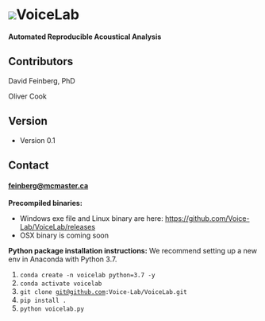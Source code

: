 <img src="Voicelab/favicon.ico">**VoiceLab**
======
**Automated Reproducible Acoustical Analysis**



## Contributors
David Feinberg, PhD  

Oliver Cook

## Version 
* Version 0.1

## Contact
#### feinberg@mcmaster.ca

**Precompiled binaries:**
- Windows exe file and Linux binary are here: https://github.com/Voice-Lab/VoiceLab/releases
- OSX binary is coming soon


**Python package installation instructions:**
We recommend setting up a new env in Anaconda with Python 3.7.
1. <code>conda create -n voicelab python=3.7 -y</code>
2. <code>conda activate voicelab</code>
3. <code>git clone git@github.com:Voice-Lab/VoiceLab.git</code>
4. <code>pip install .</code>
5. <code>python voicelab.py<code>
